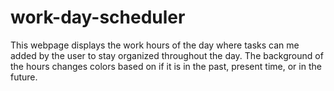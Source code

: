 # work-day-scheduler
This webpage displays the work hours of the day where tasks can me added by the user to stay organized throughout the day. The background of the hours changes colors based on if it is in the past, present time, or in the future.
